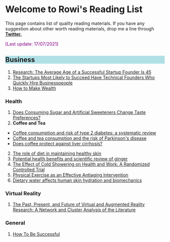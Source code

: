 <h1> Welcome to Rowi's Reading List </h1>

This page contains list of quality reading materials. If you have any suggestion about other worth reading materials, drop me a line through [**Twitter.**](https://twitter.com/rowialfata)
<p style="color:purple">[Last update: 17/07/2021]</p>

<h2 style="background-color:powderblue;">Business</h2>

1. [Research: The Average Age of a Successful Startup Founder Is 45](https://hbr.org/2018/07/research-the-average-age-of-a-successful-startup-founder-is-45)
2. [The Startups Most Likely to Succeed Have Technical Founders Who Quickly Hire Businesspeople](https://hbr.org/2017/11/the-startups-most-likely-to-succeed-have-technical-founders-who-quickly-hire-businesspeople)
3. [How to Make Wealth](http://www.paulgraham.com/wealth.html)


### Health

1. [Does Consuming Sugar and Artificial Sweeteners Change Taste Preferences?](https://www.ncbi.nlm.nih.gov/pmc/articles/PMC4500487/)
2. <b> Coffee and Tea </b> <br>
  - [Coffee consumption and risk of type 2 diabetes: a systematic review](https://pubmed.ncbi.nlm.nih.gov/15998896/) <br>
  - [Coffee and tea consumption and the risk of Parkinson's disease](https://pubmed.ncbi.nlm.nih.gov/17712848/) <br>
  - [Does coffee protect against liver cirrhosis?](https://pubmed.ncbi.nlm.nih.gov/11897178/)
2. [The role of diet in maintaining healthy skin](https://www.researchgate.net/publication/330026831_The_role_of_diet_in_maintaining_healthy_skin)
3. [Potential health benefits and scientific review of ginger](https://academicjournals.org/journal/JPP/article-full-text-pdf/56E54E164970)
4. [The Effect of Cold Showering on Health and Work: A Randomized Controlled Trial](https://www.ncbi.nlm.nih.gov/pmc/articles/PMC5025014/)
5. [Physical Exercise as an Effective Antiaging Intervention](https://www.ncbi.nlm.nih.gov/pmc/articles/PMC5457745/?log$=activity)
6. [Dietary water affects human skin hydration and biomechanics](https://www.ncbi.nlm.nih.gov/pmc/articles/PMC4529263/)


### Virtual Reality

1. [The Past, Present, and Future of Virtual and Augmented Reality Research: A Network and Cluster Analysis of the Literature](https://www.frontiersin.org/articles/10.3389/fpsyg.2018.02086/full)


### General

1. [How To Be Successful](https://blog.samaltman.com/how-to-be-successful)
